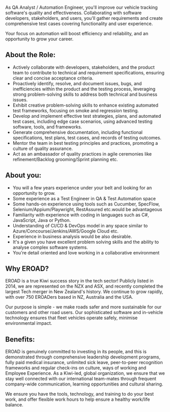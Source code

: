 As QA Analyst / Automation Engineer, you'll improve our vehicle tracking software's quality and effectiveness. Collaborating with software developers, stakeholders, and users, you'll gather requirements and create comprehensive test cases covering functionality and user experience. 

Your focus on automation will boost efficiency and reliability,  and an opportunity to grow your career.

## About the Role: 

- Actively collaborate with developers, stakeholders, and the product team to contribute to technical and requirement specifications, ensuring clear and concise acceptance criteria.
- Proactively identify, resolve, and document issues, bugs, and inefficiencies within the product and the testing process, leveraging strong problem-solving skills to address both technical and business issues.
- Exhibit creative problem-solving skills to enhance existing automated test frameworks, focusing on smoke and regression testing.
- Develop and implement effective test strategies, plans, and automated test cases, including edge case scenarios, using advanced testing software, tools, and frameworks.
- Generate comprehensive documentation, including functional specifications, test plans, test cases, and records of testing outcomes.
- Mentor the team in best testing principles and practices, promoting a culture of quality assurance.
- Act as an ambassador of quality practices in agile ceremonies like refinement/Backlog grooming/Sprint planning etc.

## About you:

- You will a few years experience under your belt and looking for an opportunity to grow. 
- Some experience as a Test Engineer in QA & Test Automation space
- Some hands-on experience using tools such as Cucumber, SpecFlow, Selenium/Appium/Playwright, RestAssured etc.would be advantageous
- Familiarity with experience with coding in languages such as C#, JavaScript, Java or Python.
- Understanding of CI/CD & DevOps model in any space similar to Azure/Concourse/Jenkins/AWS/Google Cloud etc.
- Experience in business analysis would be also desirable.
- It's a given you have excellent problem solving skills and the ability to analyse complex software systems.
- You're detail oriented and love working in a collaborative environment

## Why EROAD?

EROAD is a true Kiwi success story in the tech sector! Publicly listed in 2014, we are represented on the NZX and ASX, and recently completed the largest Tech merger in New Zealand's history. We continue to grow rapidly, with over 750 EROADers based in NZ, Australia and the USA.

Our purpose is simple - we make roads safer and more sustainable for our customers and other road users. Our sophisticated software and in-vehicle technology ensures that fleet vehicles operate safely, minimise environmental impact.
 

## Benefits:

EROAD is genuinely committed to investing in its people, and this is demonstrated through comprehensive leadership development programs, fully paid medical insurance, unlimited sick leave, peer-to-peer recognition frameworks and regular check-ins on culture, ways of working and Employee Experience. As a Kiwi-led, global organization, we ensure that we stay well connected with our international team-mates through frequent company-wide communication, learning opportunities and cultural sharing.

We ensure you have the tools, technology, and training to do your best work, and offer flexible work hours to help ensure a healthy work/life balance.